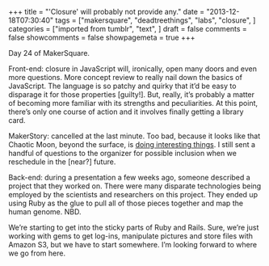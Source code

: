 +++
title = "'Closure' will probably not provide any."
date = "2013-12-18T07:30:40"
tags = ["makersquare", "deadtreethings", "labs", "closure", ]
categories = ["imported from tumblr", "text", ]
draft = false
comments = false
showcomments = false
showpagemeta = true
+++

<p>Day 24 of MakerSquare. </p>
<p>Front-end: closure in JavaScript will, ironically, open many doors and even more questions. More concept review to really nail down the basics of JavaScript. The language is so patchy and quirky that it&rsquo;d be easy to disparage it for those properties [guilty!]. But, really, it&rsquo;s probably a matter of becoming more familiar with its strengths and peculiarities. At this point, there&rsquo;s only one course of action and it involves finally getting a library card. </p>
<p>MakerStory: cancelled at the last minute. Too bad, because it looks like that Chaotic Moon, beyond the surface, is <a href="http://www.chaoticmoon.com/case-studies/anheuser-busch/" target="_blank">doing interesting things</a>. I still sent a handful of questions to the organizer for possible inclusion when we reschedule in the [near?] future.</p>
<p>Back-end: during a presentation a few weeks ago, someone described a project that they worked on. There were many disparate technologies being employed by the scientists and researchers on this project. They ended up using Ruby as the glue to pull all of those pieces together and map the human genome. NBD. </p>
<p>We&rsquo;re starting to get into the sticky parts of Ruby and Rails. Sure, we&rsquo;re just working with gems to get log-ins, manipulate pictures and store files with Amazon S3, but we have to start somewhere. I&rsquo;m looking forward to where we go from here. </p>